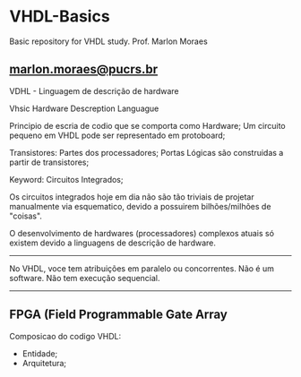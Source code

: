 # VHDL-Basics
Basic repository for VHDL study.
Prof. Marlon Moraes

marlon.moraes@pucrs.br
---

VDHL - Linguagem de descrição de hardware

Vhsic Hardware Descreption Languague

Principio de escria de codio que se comporta como Hardware;
Um circuito pequeno em VHDL pode ser representado em protoboard;

Transistores: Partes dos processadores;
Portas Lógicas são construidas a partir de transistores;

Keyword: Circuitos Integrados;

Os circuitos integrados hoje em dia não são tão triviais de projetar manualmente via esquematico,
devido a possuirem bilhões/milhões de "coisas".

O desenvolvimento de hardwares (processadores) complexos atuais só existem devido a linguagens de descrição de hardware. 

---
No VHDL, voce tem atribuições em paralelo ou concorrentes. Não é um software. Não tem execução sequencial.

---
FPGA (Field Programmable Gate Array
------

Composicao do codigo VHDL:
- Entidade;
- Arquitetura;
  
